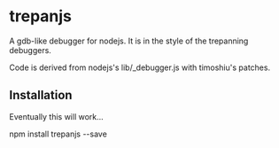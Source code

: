 trepanjs
========

A gdb-like debugger for nodejs. It is in the style of the trepanning
debuggers.

Code is derived from nodejs's lib/_debugger.js with timoshiu's patches.

## Installation

Eventually this will work...

   npm install trepanjs --save
